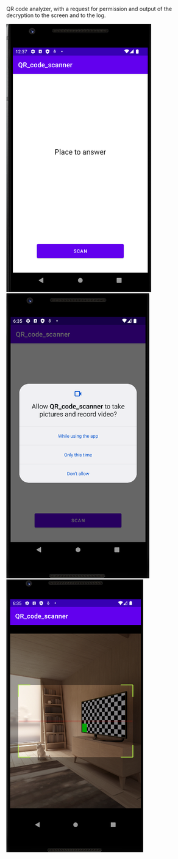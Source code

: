 QR code analyzer, with a request for permission and output of the decryption to the screen and to the log.

![Screenshot_1.png](Screenshot_1.png)
![Screenshot_2.png](Screenshot_2.png)
![Screenshot_3.png](Screenshot_3.png)
